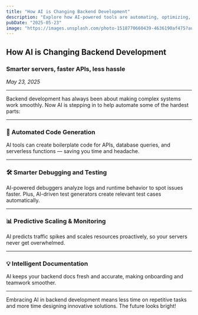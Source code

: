 ```yaml
---
title: "How AI is Changing Backend Development"
description: "Explore how AI-powered tools are automating, optimizing, and transforming backend workflows."
pubDate: "2025-05-23"
image: "https://images.unsplash.com/photo-1518770660439-4636190af475?auto=format&fit=crop&w=800&q=80"
---
```


## How AI is Changing Backend Development  
### Smarter servers, faster APIs, less hassle  
*May 23, 2025*

---

Backend development has always been about making complex systems work smoothly. Now AI is stepping in to help automate some of the hardest parts:

---

### 🤖 Automated Code Generation  
AI tools can create boilerplate code for APIs, database queries, and serverless functions — saving you time and headache.

---

### 🛠️ Smarter Debugging and Testing  
AI-powered debuggers analyze logs and runtime behavior to spot issues faster. Plus, AI-driven test generators create relevant test cases automatically.

---

### 📊 Predictive Scaling & Monitoring  
AI predicts traffic spikes and scales resources proactively, so your servers never get overwhelmed.

---

### 💡 Intelligent Documentation  
AI keeps your backend docs fresh and accurate, making onboarding and teamwork smoother.

---

Embracing AI in backend development means less time on repetitive tasks and more time designing innovative solutions. The future looks bright!
